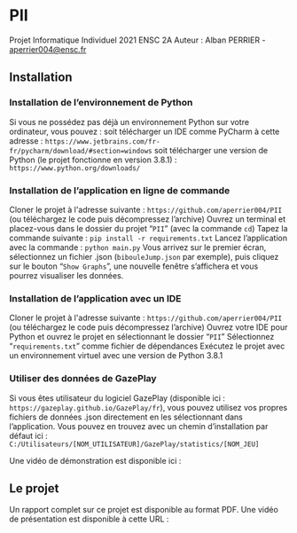 # PII
Projet Informatique Individuel 2021 ENSC 2A
Auteur : Alban PERRIER - aperrier004@ensc.fr

## Installation
### Installation de l’environnement de Python
Si vous ne possédez pas déjà un environnement Python sur votre ordinateur, vous pouvez :
soit télécharger un IDE comme PyCharm à cette adresse : `https://www.jetbrains.com/fr-fr/pycharm/download/#section=windows`
soit télécharger une version de Python (le projet fonctionne en version 3.8.1) : `https://www.python.org/downloads/`

### Installation de l’application en ligne de commande
Cloner le projet à l'adresse suivante : `https://github.com/aperrier004/PII` (ou téléchargez le code puis décompressez l’archive)
Ouvrez un terminal et placez-vous dans le dossier du projet “`PII`” (avec la commande `cd`)
Tapez la commande suivante : 
`pip install -r requirements.txt`
Lancez l’application avec la commande : `python main.py`
Vous arrivez sur le premier écran, sélectionnez un fichier .json (`bibouleJump.json` par exemple), puis cliquez sur le bouton “`Show Graphs`”, une nouvelle fenêtre s’affichera et vous pourrez visualiser les données.

### Installation de l’application avec un IDE
Cloner le projet à l'adresse suivante : `https://github.com/aperrier004/PII` (ou téléchargez le code puis décompressez l’archive)
Ouvrez votre IDE pour Python et ouvrez le projet en sélectionnant le dossier “`PII`”
Sélectionnez “`requirements.txt`” comme fichier de dépendances
Exécutez le projet avec un environnement virtuel avec une version de Python 3.8.1

### Utiliser des données de GazePlay
Si vous êtes utilisateur du logiciel GazePlay (disponible ici : `https://gazeplay.github.io/GazePlay/fr`), vous pouvez utilisez vos propres fichiers de données .json directement en les sélectionnant dans l’application.
Vous pouvez en trouvez avec un chemin d’installation par défaut ici : `C:/Utilisateurs/[NOM_UTILISATEUR]/GazePlay/statistics/[NOM_JEU]`

Une vidéo de démonstration est disponible ici :


## Le projet
Un rapport complet sur ce projet est disponible au format PDF.
Une vidéo de présentation est disponible à cette URL : 


